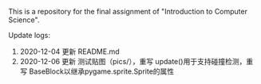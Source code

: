 This is a repository for the final assignment of "Introduction to Computer Science".<br />

Update logs:
1. 2020-12-04 更新 README.md
2. 2020-12-06 更新 测试贴图（pics/），重写 update()用于支持碰撞检测，重写 BaseBlock以继承pygame.sprite.Sprite的属性